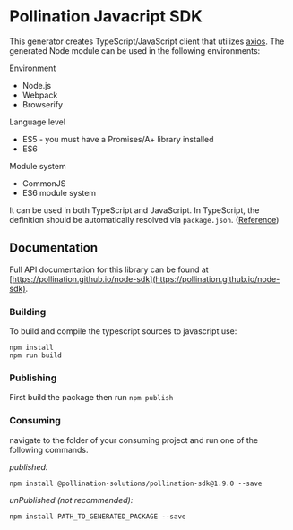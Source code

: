 # Pollination Javacript SDK

This generator creates TypeScript/JavaScript client that utilizes [axios](https://github.com/axios/axios). The generated Node module can be used in the following environments:

Environment
* Node.js
* Webpack
* Browserify

Language level
* ES5 - you must have a Promises/A+ library installed
* ES6

Module system
* CommonJS
* ES6 module system

It can be used in both TypeScript and JavaScript. In TypeScript, the definition should be automatically resolved via `package.json`. ([Reference](http://www.typescriptlang.org/docs/handbook/typings-for-npm-packages.html))


## Documentation

Full API documentation for this library can be found at [https://pollination.github.io/node-sdk](https://pollination.github.io/node-sdk).

### Building

To build and compile the typescript sources to javascript use:
```
npm install
npm run build
```

### Publishing

First build the package then run ```npm publish```

### Consuming

navigate to the folder of your consuming project and run one of the following commands.

_published:_

```
npm install @pollination-solutions/pollination-sdk@1.9.0 --save
```

_unPublished (not recommended):_

```
npm install PATH_TO_GENERATED_PACKAGE --save
